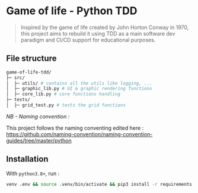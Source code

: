# Game of life - Python TDD

> Inspired by the game of life created by John Horton Conway in 1970, this project aims to rebuild it using TDD as a main software dev paradigm and CI/CD support for educational purposes.


## File structure

```bash
game-of-life-tdd/
├─ src/
│  ├─ utils/ # contains all the utils like logging, ...
│  ├─ graphic_lib.py # UI & graphic rendering functions
│  ├─ core_lib.py # core functions handling
├─ tests/
│  ├─ grid_test.py # tests the grid functions
```

*NB -  Naming convention :*

This project follows the naming conventing edited here : https://github.com/naming-convention/naming-convention-guides/tree/master/python

## Installation

With `python3.8+`, run :

```bash
venv .env && source .venv/bin/activate && pip3 install -r requirements.txt
```